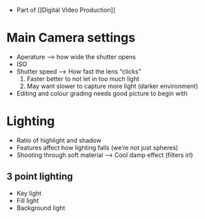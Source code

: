 - Part of [[Digital Video Production]]
# Main Camera settings
- Aperature –> how wide the shutter opens
- ISO
- Shutter speed –> How fast the lens “clicks”
  1. Faster better to not let in too much light
  2. May want slower to capture more light (darker environment)
- Editing and colour grading needs good picture to begin with

# Lighting
- Ratio of highlight and shadow
- Features affect how lighting falls (we’re not just spheres)
- Shooting through soft material –> Cool damp effect (filters irl)
## 3 point lighting
- Key light
- Fill light
- Background light